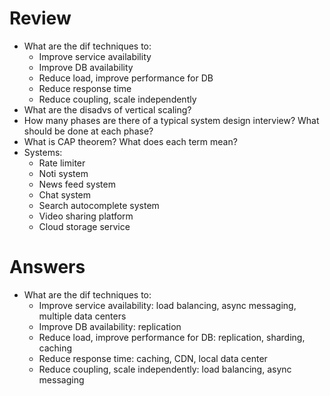 # Review
- What are the dif techniques to:
  - Improve service availability
  - Improve DB availability
  - Reduce load, improve performance for DB
  - Reduce response time
  - Reduce coupling, scale independently
- What are the disadvs of vertical scaling?
- How many phases are there of a typical system design interview? What should be done at each phase?
- What is CAP theorem? What does each term mean?
- Systems:
  - Rate limiter
  - Noti system
  - News feed system
  - Chat system
  - Search autocomplete system
  - Video sharing platform
  - Cloud storage service

# Answers
- What are the dif techniques to:
  - Improve service availability: load balancing, async messaging, multiple data centers
  - Improve DB availability: replication
  - Reduce load, improve performance for DB: replication, sharding, caching
  - Reduce response time: caching, CDN, local data center
  - Reduce coupling, scale independently: load balancing, async messaging